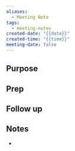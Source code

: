 ```yaml
---
aliases:
  - Meeting Note
tags:
  - meeting-notes
created-date: "{{date}}"
created-time: "{{time}}"
meeting-date: false
---
```

## Purpose


## Prep


## Follow up


## Notes
-